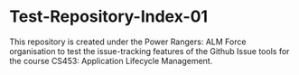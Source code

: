 # Test-Repository-Index-01
This repository is created under the Power Rangers: ALM Force organisation to test the issue-tracking features of the Github Issue tools for the course CS453: Application Lifecycle Management.
